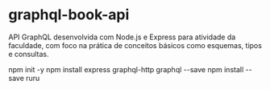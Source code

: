 # graphql-book-api
API GraphQL desenvolvida com Node.js e Express para atividade da faculdade, com foco na prática de conceitos básicos como esquemas, tipos e consultas.

npm init -y 
npm install express graphql-http graphql --save
npm install --save ruru